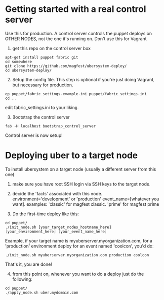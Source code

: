 
Getting started with a real control server
====================

Use this for production.  A control server controls the puppet deploys on OTHER NODES, not the one it's running on.  Don't use this for Vagrant

1) get this repo on the control server box
```
apt-get install puppet fabric git
cd somewhere
git clone https://github.com/magfest/ubersystem-deploy/ 
cd ubersystem-deploy/
```

2) Setup the config file.  This step is optional if you're just doing Vagrant, but necessary for production.
```
cp puppet/fabric_settings.example.ini puppet/fabric_settings.ini
cd ..
```

edit fabric_settings.ini to your liking.

3) Bootstrap the control server

```
fab -H localhost bootstrap_control_server
```

Control server is now setup!


Deploying uber to a target node
==========

To install ubersystem on a target node (usually a different server from this one)

1) make sure you have root SSH login via SSH keys to the target node.  

2) decide the 'facts' associated with this node.
environment='development' or 'production'
event_name=[whatever you want]. examples: 'classic' for magfest classic.  'prime' for magfest prime

3) Do the first-time deploy like this:

```
cd puppet/
./init_node.sh [your_target_nodes_hostname_here] [your_environment_here] [your_event_name_here]
```

Example, if your target name is myuberserver.myorganization.com, for a 'production' environment deploy for an event named 'coolcon', you'd do:

```
./init_node.sh myuberserver.myorganization.com production coolcon
```

That's it, you are done!

4) from this point on, whenever you want to do a deploy just do the following:

```
cd puppet/
./apply_node.sh uber.mydomain.com
```
